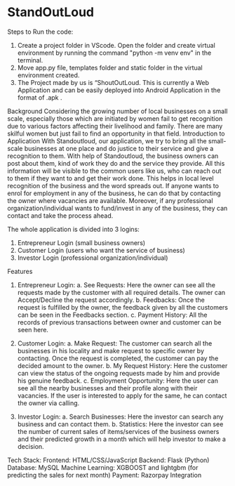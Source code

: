 # StandOutLoud

Steps to Run the code:
1.	Create a project folder in VScode. Open the folder and create virtual environment by running the command "python -m venv env" in the terminal.
2.	 Move app.py file, templates folder and static folder in the virtual environment created. 
3.	The Project made by us is “ShoutOutLoud. This is currently a Web Application and can be easily deployed into Android Application in the format of .apk .



Background
Considering the growing number of local businesses on a small scale, especially those which are initiated by women fail to get recognition due to various factors affecting their livelihood and family. There are many skilful women but just fail to find an opportunity in that field.
Introduction to Application
With Standoutloud, our application, we try to bring all the small-scale businesses at one place and do justice to their service and give a recognition to them. With help of Standoutloud, the business owners can post about them, kind of work they do and the service they provide. All this information will be visible to the common users like us, who can reach out to them if they want to and get their work done. This helps in local level recognition of the business and the word spreads out. If anyone wants to enrol for employment in any of the business, he can do that by contacting the owner where vacancies are available.
Moreover, if any professional organization/individual wants to fund/invest in any of the business, they can contact and take the process ahead.

The whole application is divided into 3 logins:
1.	Entrepreneur Login (small business owners)
2.	Customer Login (users who want the service of business)
3.	Investor Login (professional organization/individual)

Features
1.	Entrepreneur Login: 
a.	See Requests: Here the owner can see all the requests made by the customer with all required details. The owner can Accept/Decline the request accordingly.
b.	Feedbacks: Once the request is fulfilled by the owner, the feedback given by all the customers can be seen in the Feedbacks section.
c.	Payment History: All the records of previous transactions between owner and customer can be seen here.

2.	Customer Login:
a.	Make Request: The customer can search all the businesses in his locality and make request to specific owner by contacting. Once the request is completed, the customer can pay the decided amount to the owner.
b.	My Request History: Here the customer can view the status of the ongoing requests made by him and provide his genuine feedback.
c.	Employment Opportunity: Here the user can see all the nearby businesses and their profile along with their vacancies. If the user is interested to apply for the same, he can contact the owner via calling.



3.	Investor Login:
a.	Search Businesses: Here the investor can search any business and can contact them.
b.	Statistics: Here the investor can see the number of current sales of items/services of the business owners and their predicted growth in a month which will help investor to make a decision. 

Tech Stack:
Frontend: HTML/CSS/JavaScript
Backend: Flask (Python)
Database: MySQL
Machine Learning: XGBOOST and lightgbm (for predicting the sales for next month)
Payment: Razorpay Integration


